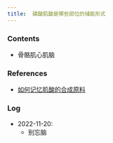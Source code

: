 ```yaml
---
title:  磷酸肌酸是哪些部位的储能形式
--- 
```


### Contents
- 骨骼肌心肌脑

### References
- [如何记忆肌酸的合成原料](/如何记忆肌酸的合成原料)

### Log
- 2022-11-20:
  - 别忘脑
